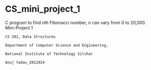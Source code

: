 # CS_mini_project_1
C program to find nth Fibonacci number, n can vary from 0 to 20,000.  
    Mini-Project 1
    
    CS 201, Data Structures
    
    Department of Computer Science and Engineering, 
    
    National Institute of Technology Silchar
    
    Anuj Yadav_2012024
